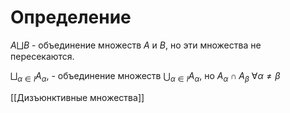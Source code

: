 # Определение
$A \bigsqcup B$ - объединение множеств $A$ и $B$, но эти множества не пересекаются.

$\bigsqcup_{\alpha \in I} A_\alpha$,  - объединение множеств $\bigcup_{\alpha \in I} A_\alpha$, но $A_\alpha \cap A_\beta \ \forall \alpha \not = \beta$

[[Дизъюнктивные множества]]